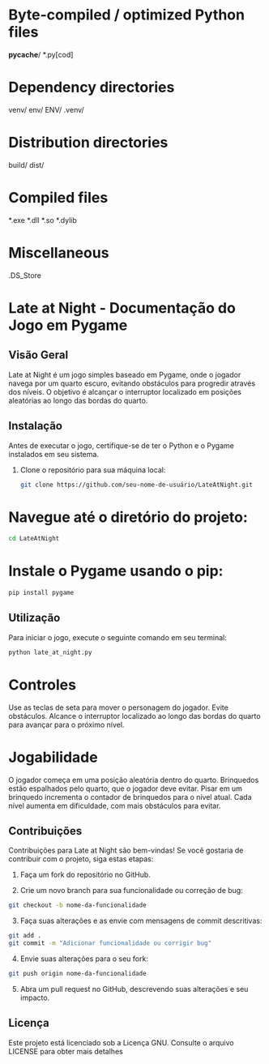 # Byte-compiled / optimized Python files
__pycache__/
*.py[cod]

# Dependency directories
venv/
env/
ENV/
.venv/

# Distribution directories
build/
dist/

# Compiled files
*.exe
*.dll
*.so
*.dylib

# Miscellaneous
.DS_Store

# Late at Night - Documentação do Jogo em Pygame

## Visão Geral

Late at Night é um jogo simples baseado em Pygame, onde o jogador navega por um quarto escuro, evitando obstáculos para progredir através dos níveis. O objetivo é alcançar o interruptor localizado em posições aleatórias ao longo das bordas do quarto.

## Instalação

Antes de executar o jogo, certifique-se de ter o Python e o Pygame instalados em seu sistema.

1. Clone o repositório para sua máquina local:
   ```bash
   git clone https://github.com/seu-nome-de-usuário/LateAtNight.git

# Navegue até o diretório do projeto:

```bash
cd LateAtNight
```

# Instale o Pygame usando o pip:

```bash
pip install pygame
```

## Utilização
Para iniciar o jogo, execute o seguinte comando em seu terminal:

```bash
python late_at_night.py
```

# Controles
Use as teclas de seta para mover o personagem do jogador.
Evite obstáculos.
Alcance o interruptor localizado ao longo das bordas do quarto para avançar para o próximo nível.

# Jogabilidade
O jogador começa em uma posição aleatória dentro do quarto.
Brinquedos estão espalhados pelo quarto, que o jogador deve evitar.
Pisar em um brinquedo incrementa o contador de brinquedos para o nível atual.
Cada nível aumenta em dificuldade, com mais obstáculos para evitar.

## Contribuições
Contribuições para Late at Night são bem-vindas! Se você gostaria de contribuir com o projeto, siga estas etapas:

 1. Faça um fork do repositório no GitHub.

 2. Crie um novo branch para sua funcionalidade ou correção de bug:
```bash
git checkout -b nome-da-funcionalidade
```
 3. Faça suas alterações e as envie com mensagens de commit descritivas:
```bash
git add .
git commit -m "Adicionar funcionalidade ou corrigir bug"
```
 4. Envie suas alterações para o seu fork:
``` bash
git push origin nome-da-funcionalidade
```

 5. Abra um pull request no GitHub, descrevendo suas alterações e seu impacto.

## Licença
Este projeto está licenciado sob a Licença GNU. Consulte o arquivo LICENSE para obter mais detalhes